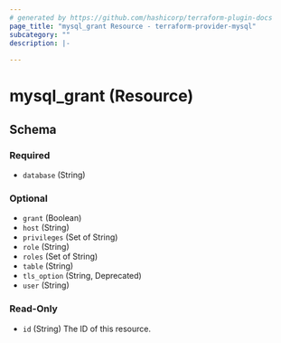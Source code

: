 ```yaml
---
# generated by https://github.com/hashicorp/terraform-plugin-docs
page_title: "mysql_grant Resource - terraform-provider-mysql"
subcategory: ""
description: |-
  
---
```


# mysql_grant (Resource)





<!-- schema generated by tfplugindocs -->
## Schema

### Required

- `database` (String)

### Optional

- `grant` (Boolean)
- `host` (String)
- `privileges` (Set of String)
- `role` (String)
- `roles` (Set of String)
- `table` (String)
- `tls_option` (String, Deprecated)
- `user` (String)

### Read-Only

- `id` (String) The ID of this resource.


